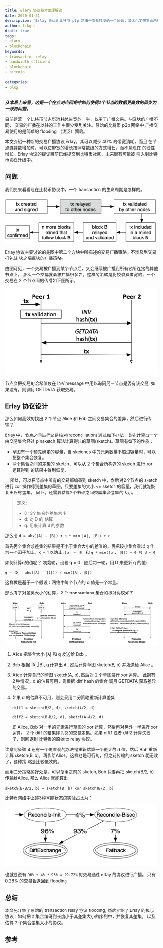 ```yaml
---
title: Elary 协议基本原理解读
date: 2020-01-21
description: "Erlay 是优化比特币 p2p 网络中交易转发的一个协议，其优化了带宽占用和网络传输的效率。"
author: fikgol
draft: true
tags:
- elary
- blockchain
keywords:
- transaction relay
- bandwidth efficient
- blockchain
- bitcoin

categories:
- blog
---
```


__*从本质上来看，这是一个在点对点网络中如何使得2个节点的数据更高效的同步为一致的问题。*__

目前运营一个比特币节点所消耗总带宽的一半，仅用于广播交易。与区块的广播不同，
交易的广播在以往的工作中很少受到关注。原始的比特币 p2p 网络中
广播交易使用的是简单的 flooding （洪泛）策略。

本文介绍一种新的交易广播协议 Erlay，其可以减少 40% 的带宽消耗，而且
在节点连接数增加时，可以使带宽的增长按照常数级的方式增长，而不是现在
的线性增长。Erlay 协议的提议目前已经提交到比特币社区，未来很有可能被
引入到比特币协议升级中。

## 问题

我们先来看看现在比特币协议中，一个 transaction 的生命周期是怎样的。

<img src="images/tx_lifecycle.png" alt="drawing" width="500">

Erlay 协议主要讨论的是图中第二个方块中所描述的交易广播策略。不涉及到交易打包进
块之后区块的广播策略。

由图可见，一个交易被广播到某个节点后，又会继续被广播到所有它所连接的其他节点上。
那么一个交易就会被广播很多次，这样的策略是比较浪费带宽的。一个交易在 2 个节点间的传播如下图所示，

<img src="images/tx_exchange.png" alt="drawing" width="500">

节点会把交易的哈希值放在 INV message 中用以询问另一节点是否有该交易, 如果没有，则调用 GETDATA 获取交易。

## Erlay 协议设计

那么如何高效的找出 2 个节点 Alice 和 Bob 之间交易集合的差异，然后进行传输？

Erlay 中，节点之间进行交易核对(reconciliation) 通过如下办法，首先计算出一个
由交易集合经过 pinsketch 算法计算得出的草图(sketch)。草图有如下的性质：

- 草图有一个预先确定的容量，当 sketches 中的元素数量不超过容量时，可以把整个集合恢复。
- 两个集合之间的差集的 sketch，可以从 2 个集合所构造的 sketch 进行 xor 运算得到
  的结果中得到恢复。

__ 所以，可以把节点中所有的交易都编码到 sketch 中，然后对2个节点的 sketch 进行 xor 
	操作得到差集的草图。只要差集的大小 <= sketch 的容量，我们就能恢复出所有差集。
	因此，还需要估算2个节点之间交易集合差集的大小。__

> 定义:
> - D: 2个集合的差集大小 
> - d: 对 D 的 估算
> - q: 用来计算 d 的参数

那么令 `d = abs(|A| − |B|) + q * min(|A|, |B|) + c`

首先两个集合求差集的结果是不小于集合大小的差值的，再把较小集合乘以 q 作为一个因子加上，c = 1 以防止:
`|a| = |B|` 和 `q * min(|a|, |B|) = 0 时 d = 0`

如何计算q的值呢？ 初始轮，设置 q = 0，随后每一轮，用 D 来更新 q 的值:

`q = (D − abs(|A| − |B|)) / min(|A|, |B|)`

这样做是基于一个假设：网络中每个节点的 q 值是一个常量。

那么有了对差集大小的估算，2 个 transactions 集合的核对协议如下

![image-3](images/reconciliation_protocol.png)

1. Alice 把集合大小 |A| 和 q 发送给 Bob 。
2. Bob 根据 |A|,|B|, q 计算出 d , 然后计算草图 sketch(B, b) 并发送给 Alice 。
3. Alice 计算自己的草图 sketch(A, b), 然后对 2 个草图进行 xor 运算。
	此刻有 2 种情况，d 的估算可用，则根据 diff hash 的集合 调用 GETDATA 获取差异的交易。
4. 如果 d 的估算不可用，则会采用二分策略重新计算差集

	`diff1 = sketch(B/2, d), sketch(A/2, d)`
	
	`diff2 = sketch(B-B/2, d), sketch(A-A/2, d)`
	
	即 Alice, Bob 对一半的元素进行草图的 xor 运算，然后再对另外一半进行 xor 运算。
	2 个 diff 的结果即为总的交易差集。如果 diff1 或者 diff2 计算失败了，则回退到
	比特币的原始 tx relay 协议。

注意到步骤 4 还有一个更直观的办法是重新估算一个更大的 d 值，然后 Bob 重新计算
sketch(B, b)，再传给Alice。这样也是可行的，但之前传输的 sketch 就无效了，这种策
略是比较低效的。

而用二分策略的好处是，可以复用之前的 sketch, Bob 只要再把 sketch(B/2, b) 
传输给Alice, 那么 Alice 就能算出

`sketch(B-B/2, b) = sketch(B, b) xor sketch(B/2, b)`

比特币网络中上述3种可能状态的实验占比为：

<img src="images/protocol_state.png" alt="drawing" width="500">

也就是说有 `96% + 4% * 93% = 99.72%` 的交易通过 erlay 的协议进行广播。
只有 0.28% 的交易会退回到 flooding

## 总结

本文先介绍了原始的 transaction relay 协议 flooding, 然后介绍了 Erlay 的核心协议：如何把 2 集合编码到长度小于其差集大小的序列中，并恢复其差集，
以及估算 2 个集合差集大小的协议。


## 参考

[1]: https://arxiv.org/abs/1905.10518
[2]: https://github.com/sipa/minisketch/blob/master/doc/math.md
